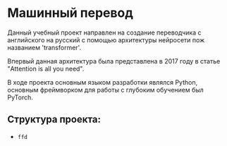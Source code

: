 # Машинный перевод

Данный учебный проект направлен на создание переводчика с английского на русский с помощью архитектуры нейросети пож названием 'transformer'.

Впервый данная архитектура была представлена в 2017 году в статье "Attention is all you need".

В ходе проекта основным языком разработки являлся Python, основным фреймворком для работы с глубоким обучением был PyTorch.

## Структура проекта:
- `ffd`
